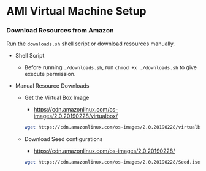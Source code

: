 # AMI Virtual Machine Setup

### Download Resources from Amazon

Run the `downloads.sh` shell script or download resources manually.

- Shell Script

  - Before running `./downloads.sh`, run `chmod +x ./downloads.sh` to give execute permission.

- Manual Resource Downloads

  - Get the Virtual Box Image

    - https://cdn.amazonlinux.com/os-images/2.0.20190228/virtualbox/

    ```zsh
    wget https://cdn.amazonlinux.com/os-images/2.0.20190228/virtualbox/amzn2-virtualbox-2.0.20190228-x86_64.xfs.gpt.vdi
    ```

  - Download Seed configurations

    - https://cdn.amazonlinux.com/os-images/2.0.20190228/

    ```zsh
    wget https://cdn.amazonlinux.com/os-images/2.0.20190228/Seed.iso
    ```
